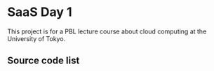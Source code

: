 # SaaS Day 1
This project is for a PBL lecture course about cloud computing at the University of Tokyo.

## Source code list

